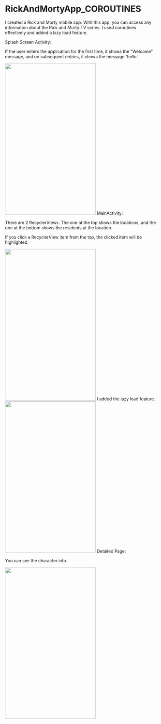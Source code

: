 # RickAndMortyApp_COROUTINES
I created a Rick and Morty mobile app. With this app, you can access any information about the Rick and Morty TV series. I used coroutines effectively and added a lazy load feature.

Splash Screen Activity:

If the user enters the application for the first time, it shows the "Welcome" message, and on subsequent entries, it shows the message 'hello'.

<img src="https://user-images.githubusercontent.com/70278989/231723295-f4681931-685c-4e67-846d-1a1233c52d84.jpg" width="300" height="500">
MainActivity:

There are 2 RecyclerViews. The one at the top shows the locations, and the one at the bottom shows the residents at the location.

If you click a RecyclerView item from the top, the clicked item will be highlighted.

<img src="https://user-images.githubusercontent.com/70278989/231724060-73fc0ccd-28d1-42bf-9d5c-3a6dd6e0e3e3.jpg" width="300" height="500">
I added the lazy load feature.

<img src="https://user-images.githubusercontent.com/70278989/231724351-864f3a4b-c3c8-4294-98b3-0a879d4375e4.jpg" width="300" height="500">
Detailed Page:

You can see the character info.

<img src="https://user-images.githubusercontent.com/70278989/231724427-5f29830f-f738-4446-b771-da16fbc6692a.jpg" width="300" height="500">
